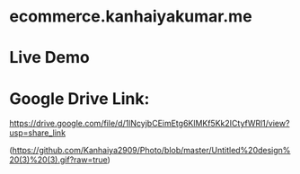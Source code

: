 # ecommerce.kanhaiyakumar.me

# Live Demo

# Google Drive Link: 
https://drive.google.com/file/d/1lNcyjbCEimEtg6KlMKf5Kk2ICtyfWRl1/view?usp=share_link

(https://github.com/Kanhaiya2909/Photo/blob/master/Untitled%20design%20(3)%20(3).gif?raw=true)

